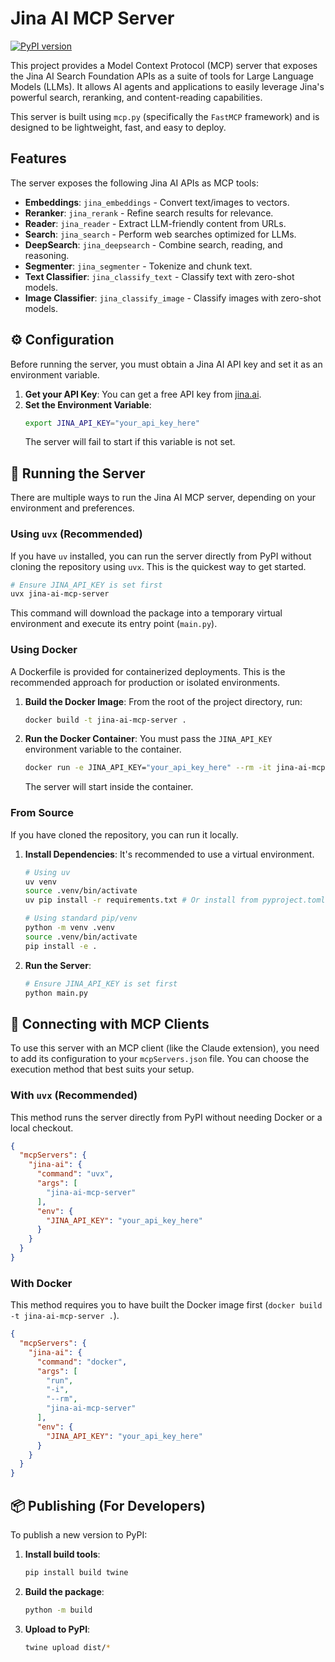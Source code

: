 # Jina AI MCP Server

[![PyPI version](https://badge.fury.io/py/jina-ai-mcp-server.svg)](https://badge.fury.io/py/jina-ai-mcp-server)

This project provides a Model Context Protocol (MCP) server that exposes the Jina AI Search Foundation APIs as a suite of tools for Large Language Models (LLMs). It allows AI agents and applications to easily leverage Jina's powerful search, reranking, and content-reading capabilities.

This server is built using `mcp.py` (specifically the `FastMCP` framework) and is designed to be lightweight, fast, and easy to deploy.

## Features

The server exposes the following Jina AI APIs as MCP tools:

-   **Embeddings**: `jina_embeddings` - Convert text/images to vectors.
-   **Reranker**: `jina_rerank` - Refine search results for relevance.
-   **Reader**: `jina_reader` - Extract LLM-friendly content from URLs.
-   **Search**: `jina_search` - Perform web searches optimized for LLMs.
-   **DeepSearch**: `jina_deepsearch` - Combine search, reading, and reasoning.
-   **Segmenter**: `jina_segmenter` - Tokenize and chunk text.
-   **Text Classifier**: `jina_classify_text` - Classify text with zero-shot models.
-   **Image Classifier**: `jina_classify_image` - Classify images with zero-shot models.

## ⚙️ Configuration

Before running the server, you must obtain a Jina AI API key and set it as an environment variable.

1.  **Get your API Key**: You can get a free API key from [jina.ai](https://jina.ai/?sui=apikey).
2.  **Set the Environment Variable**:
    ```bash
    export JINA_API_KEY="your_api_key_here"
    ```
    The server will fail to start if this variable is not set.

## 🚀 Running the Server

There are multiple ways to run the Jina AI MCP server, depending on your environment and preferences.

### Using `uvx` (Recommended)

If you have `uv` installed, you can run the server directly from PyPI without cloning the repository using `uvx`. This is the quickest way to get started.

```bash
# Ensure JINA_API_KEY is set first
uvx jina-ai-mcp-server
```

This command will download the package into a temporary virtual environment and execute its entry point (`main.py`).

### Using Docker

A Dockerfile is provided for containerized deployments. This is the recommended approach for production or isolated environments.

1.  **Build the Docker Image**:
    From the root of the project directory, run:
    ```bash
    docker build -t jina-ai-mcp-server .
    ```

2.  **Run the Docker Container**:
    You must pass the `JINA_API_KEY` environment variable to the container.
    ```bash
    docker run -e JINA_API_KEY="your_api_key_here" --rm -it jina-ai-mcp-server
    ```
    The server will start inside the container.

### From Source

If you have cloned the repository, you can run it locally.

1.  **Install Dependencies**:
    It's recommended to use a virtual environment.
    ```bash
    # Using uv
    uv venv
    source .venv/bin/activate
    uv pip install -r requirements.txt # Or install from pyproject.toml

    # Using standard pip/venv
    python -m venv .venv
    source .venv/bin/activate
    pip install -e .
    ```

2.  **Run the Server**:
    ```bash
    # Ensure JINA_API_KEY is set first
    python main.py
    ```

## 🔌 Connecting with MCP Clients

To use this server with an MCP client (like the Claude extension), you need to add its configuration to your `mcpServers.json` file. You can choose the execution method that best suits your setup.

### With `uvx` (Recommended)

This method runs the server directly from PyPI without needing Docker or a local checkout.

```json
{
  "mcpServers": {
    "jina-ai": {
      "command": "uvx",
      "args": [
        "jina-ai-mcp-server"
      ],
      "env": {
        "JINA_API_KEY": "your_api_key_here"
      }
    }
  }
}
```

### With Docker

This method requires you to have built the Docker image first (`docker build -t jina-ai-mcp-server .`).

```json
{
  "mcpServers": {
    "jina-ai": {
      "command": "docker",
      "args": [
        "run",
        "-i",
        "--rm",
        "jina-ai-mcp-server"
      ],
      "env": {
        "JINA_API_KEY": "your_api_key_here"
      }
    }
  }
}
```

## 📦 Publishing (For Developers)

To publish a new version to PyPI:

1.  **Install build tools**:
    ```bash
    pip install build twine
    ```
2.  **Build the package**:
    ```bash
    python -m build
    ```
3.  **Upload to PyPI**:
    ```bash
    twine upload dist/*
    ``` 